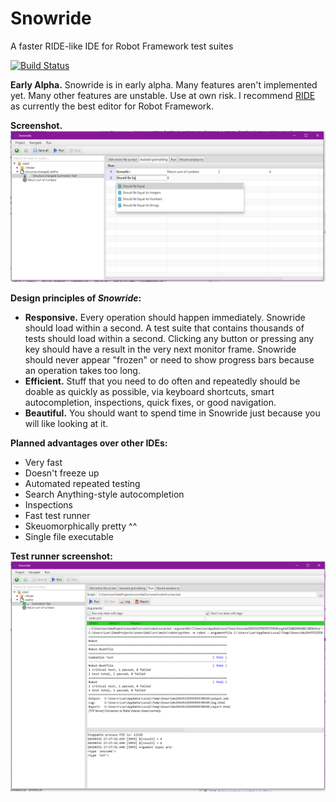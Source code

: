 # Snowride
A faster RIDE-like IDE for Robot Framework test suites 

[![Build Status](https://travis-ci.com/Soothsilver/snowride.svg?branch=master)](https://travis-ci.com/Soothsilver/snowride)

**Early Alpha.** Snowride is in early alpha. Many features aren't implemented yet.
Many other features are unstable. Use at own risk. I recommend [RIDE](https://github.com/robotframework/RIDE) as currently the best editor for Robot Framework.

**Screenshot.** 
![Screenshot](screenshots/Alpha1.PNG)

**Design principles of *Snowride*:**
* **Responsive.** Every operation should happen immediately. Snowride should load within a second. 
A test suite that contains thousands of tests should load within a second. Clicking any button or pressing any
key should have a result in the very next monitor frame. Snowride should never appear "frozen" or need to show
progress bars because an operation takes too long.
* **Efficient.** Stuff that you need to do often and repeatedly should be doable as quickly as possible, via keyboard
shortcuts, smart autocompletion, inspections, quick fixes, or good navigation.
* **Beautiful.** You should want to spend time in Snowride just because you will like looking at it.

**Planned advantages over other IDEs:** 
* Very fast 
* Doesn't freeze up
* Automated repeated testing
* Search Anything-style autocompletion
* Inspections
* Fast test runner
* Skeuomorphically pretty ^^
* Single file executable

**Test runner screenshot:**
![Screenshot 2](screenshots/Alpha2.PNG)

